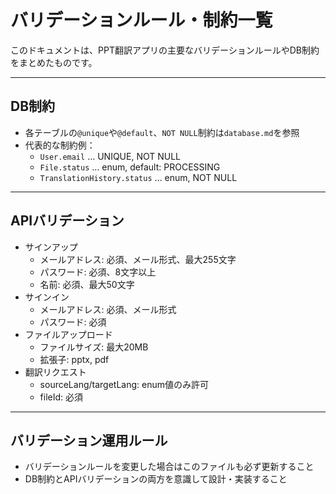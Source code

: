 # バリデーションルール・制約一覧

このドキュメントは、PPT翻訳アプリの主要なバリデーションルールやDB制約をまとめたものです。

---

## DB制約

- 各テーブルの`@unique`や`@default`、`NOT NULL`制約は`database.md`を参照
- 代表的な制約例：
  - `User.email` … UNIQUE, NOT NULL
  - `File.status` … enum, default: PROCESSING
  - `TranslationHistory.status` … enum, NOT NULL

---

## APIバリデーション

- サインアップ
  - メールアドレス: 必須、メール形式、最大255文字
  - パスワード: 必須、8文字以上
  - 名前: 必須、最大50文字
- サインイン
  - メールアドレス: 必須、メール形式
  - パスワード: 必須
- ファイルアップロード
  - ファイルサイズ: 最大20MB
  - 拡張子: pptx, pdf
- 翻訳リクエスト
  - sourceLang/targetLang: enum値のみ許可
  - fileId: 必須

---

## バリデーション運用ルール

- バリデーションルールを変更した場合はこのファイルも必ず更新すること
- DB制約とAPIバリデーションの両方を意識して設計・実装すること 